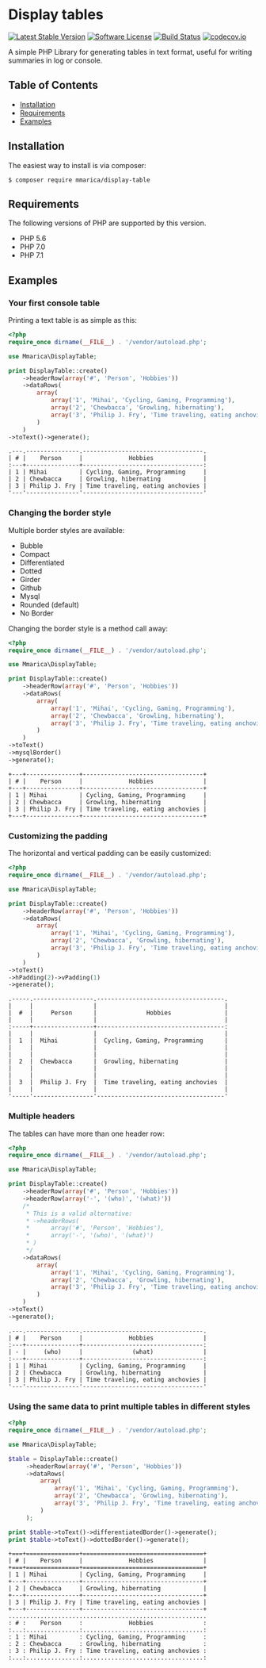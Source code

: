 # Display tables

[![Latest Stable Version](https://img.shields.io/packagist/v/mmarica/display-table.svg?style=flat&label=release)](https://packagist.org/packages/mmarica/display-table)
[![Software License](https://img.shields.io/github/license/mmarica/php-display-table.svg?style=flat)](LICENSE)
[![Build Status](https://img.shields.io/travis/mmarica/php-display-table.svg?style=flat)](https://travis-ci.org/mmarica/php-display-table)
[![codecov.io](https://img.shields.io/codecov/c/github/mmarica/php-display-table.svg?style=flat)](https://codecov.io/github/mmarica/php-display-table?branch=master)

A simple PHP Library for generating tables in text format, useful for writing summaries in log or console.

## Table of Contents

+ [Installation](#installation)
+ [Requirements](#requirements)
+ [Examples](#examples)

## Installation

The easiest way to install is via composer:

```
$ composer require mmarica/display-table
```

## Requirements

The following versions of PHP are supported by this version.

+ PHP 5.6
+ PHP 7.0
+ PHP 7.1

## Examples

### Your first console table

Printing a text table is as simple as this:

```php
<?php
require_once dirname(__FILE__) . '/vendor/autoload.php';

use Mmarica\DisplayTable;

print DisplayTable::create()
    ->headerRow(array('#', 'Person', 'Hobbies'))
    ->dataRows(
        array(
            array('1', 'Mihai', 'Cycling, Gaming, Programming'),
            array('2', 'Chewbacca', 'Growling, hibernating'),
            array('3', 'Philip J. Fry', 'Time traveling, eating anchovies'),
        )
    )
->toText()->generate();
```

```
.---.---------------.----------------------------------.
| # |    Person     |             Hobbies              |
:---+---------------+----------------------------------:
| 1 | Mihai         | Cycling, Gaming, Programming     |
| 2 | Chewbacca     | Growling, hibernating            |
| 3 | Philip J. Fry | Time traveling, eating anchovies |
'---'---------------'----------------------------------'
```

### Changing the border style

Multiple border styles are available:
+ Bubble
+ Compact
+ Differentiated
+ Dotted
+ Girder
+ Github
+ Mysql
+ Rounded (default)
+ No Border

Changing the border style is a method call away:
 
```php
<?php
require_once dirname(__FILE__) . '/vendor/autoload.php';

use Mmarica\DisplayTable;

print DisplayTable::create()
    ->headerRow(array('#', 'Person', 'Hobbies'))
    ->dataRows(
        array(
            array('1', 'Mihai', 'Cycling, Gaming, Programming'),
            array('2', 'Chewbacca', 'Growling, hibernating'),
            array('3', 'Philip J. Fry', 'Time traveling, eating anchovies'),
        )
    )
->toText()
->mysqlBorder()
->generate();
```

```
+---+---------------+----------------------------------+
| # |    Person     |             Hobbies              |
+---+---------------+----------------------------------+
| 1 | Mihai         | Cycling, Gaming, Programming     |
| 2 | Chewbacca     | Growling, hibernating            |
| 3 | Philip J. Fry | Time traveling, eating anchovies |
+---+---------------+----------------------------------+

```

### Customizing the padding

The horizontal and vertical padding can be easily customized:

```php
<?php
require_once dirname(__FILE__) . '/vendor/autoload.php';

use Mmarica\DisplayTable;

print DisplayTable::create()
    ->headerRow(array('#', 'Person', 'Hobbies'))
    ->dataRows(
        array(
            array('1', 'Mihai', 'Cycling, Gaming, Programming'),
            array('2', 'Chewbacca', 'Growling, hibernating'),
            array('3', 'Philip J. Fry', 'Time traveling, eating anchovies'),
        )
    )
->toText()
->hPadding(2)->vPadding(1)
->generate();
```

```
.-----.-----------------.------------------------------------.
|     |                 |                                    |
|  #  |     Person      |              Hobbies               |
|     |                 |                                    |
:-----+-----------------+------------------------------------:
|     |                 |                                    |
|  1  |  Mihai          |  Cycling, Gaming, Programming      |
|     |                 |                                    |
|     |                 |                                    |
|  2  |  Chewbacca      |  Growling, hibernating             |
|     |                 |                                    |
|     |                 |                                    |
|  3  |  Philip J. Fry  |  Time traveling, eating anchovies  |
|     |                 |                                    |
'-----'-----------------'------------------------------------'
```

### Multiple headers

The tables can have more than one header row:

```php
<?php
require_once dirname(__FILE__) . '/vendor/autoload.php';

use Mmarica\DisplayTable;

print DisplayTable::create()
    ->headerRow(array('#', 'Person', 'Hobbies'))
    ->headerRow(array('-', '(who)', '(what)'))
    /*
     * This is a valid alternative:
     * ->headerRows(
     *      array('#', 'Person', 'Hobbies'),
     *      array('-', '(who)', '(what)')
     * )
     */
    ->dataRows(
        array(
            array('1', 'Mihai', 'Cycling, Gaming, Programming'),
            array('2', 'Chewbacca', 'Growling, hibernating'),
            array('3', 'Philip J. Fry', 'Time traveling, eating anchovies'),
        )
    )
->toText()
->generate();
```

```
.---.---------------.----------------------------------.
| # |    Person     |             Hobbies              |
:---+---------------+----------------------------------:
| - |     (who)     |              (what)              |
:---+---------------+----------------------------------:
| 1 | Mihai         | Cycling, Gaming, Programming     |
| 2 | Chewbacca     | Growling, hibernating            |
| 3 | Philip J. Fry | Time traveling, eating anchovies |
'---'---------------'----------------------------------'
```

### Using the same data to print multiple tables in different styles

```php
<?php
require_once dirname(__FILE__) . '/vendor/autoload.php';

use Mmarica\DisplayTable;

$table = DisplayTable::create()
     ->headerRow(array('#', 'Person', 'Hobbies'))
     ->dataRows(
         array(
             array('1', 'Mihai', 'Cycling, Gaming, Programming'),
             array('2', 'Chewbacca', 'Growling, hibernating'),
             array('3', 'Philip J. Fry', 'Time traveling, eating anchovies'),
         )
     );

print $table->toText()->differentiatedBorder()->generate();
print $table->toText()->dottedBorder()->generate();
```

```
+===+===============+==================================+
| # |    Person     |             Hobbies              |
+===+===============+==================================+
| 1 | Mihai         | Cycling, Gaming, Programming     |
+---+---------------+----------------------------------+
| 2 | Chewbacca     | Growling, hibernating            |
+---+---------------+----------------------------------+
| 3 | Philip J. Fry | Time traveling, eating anchovies |
+---+---------------+----------------------------------+
........................................................
: # :    Person     :             Hobbies              :
:...:...............:..................................:
: 1 : Mihai         : Cycling, Gaming, Programming     :
: 2 : Chewbacca     : Growling, hibernating            :
: 3 : Philip J. Fry : Time traveling, eating anchovies :
:...:...............:..................................:
```